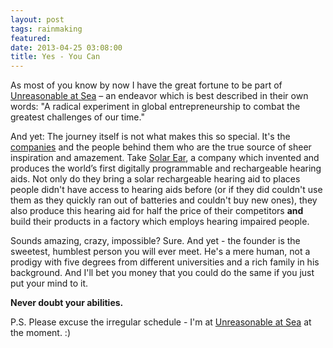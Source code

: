 ```yaml
---
layout: post
tags: rainmaking
featured: 
date: 2013-04-25 03:08:00
title: Yes - You Can
---
```

As most of you know by now I have the great fortune to be part of [Unreasonable at Sea](http://unreasonableatsea.com/) – an endeavor which is best described in their own words: "A radical experiment in global entrepreneurship to combat the greatest challenges of our time."

And yet: The journey itself is not what makes this so special. It's the [companies](http://unreasonableatsea.com/companies22/) and the people behind them who are the true source of sheer inspiration and amazement. Take [Solar Ear](http://unreasonableatsea.com/solar-ear/), a company which invented and produces the world’s first digitally programmable and rechargeable hearing aids. Not only do they bring a solar rechargeable hearing aid to places people didn't have access to hearing aids before (or if they did couldn't use them as they quickly ran out of batteries and couldn't buy new ones), they also produce this hearing aid for half the price of their competitors **and** build their products in a factory which employs hearing impaired people.

Sounds amazing, crazy, impossible? Sure. And yet - the founder is the sweetest, humblest person you will ever meet. He's a mere human, not a prodigy with five degrees from different universities and a rich family in his background. And I'll bet you money that you could do the same if you just put your mind to it.

**Never doubt your abilities.**

P.S. Please excuse the irregular schedule - I'm at [Unreasonable at Sea](http://theheretic.me/2013/04/17/unreasonably-excited) at the moment. :)